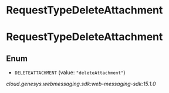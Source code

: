 # RequestTypeDeleteAttachment


# RequestTypeDeleteAttachment

## Enum


* `DELETEATTACHMENT` (value: `"deleteAttachment"`)




_cloud.genesys.webmessaging.sdk:web-messaging-sdk:15.1.0_
